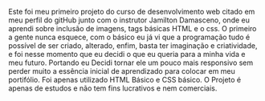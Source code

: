 Este foi meu primeiro projeto do curso de desenvolvimento web citado em meu perfil do gitHub junto com o instrutor Jamilton Damasceno, onde eu aprendi sobre inclusão de imagens, tags básicas HTML e o css.
O primeiro a gente nunca esquece, com o básico eu já vi que a programação tudo é possível de ser criado, alterado, enfim, basta ter imaginação e criatividade, e foi nesse momento que eu decidi o que eu queria para a minha vida e meu futuro.
Portando eu Decidi tornar ele um pouco mais responsivo sem perder muito a essência inicial de aprendizado para colocar em meu portifólio.
Foi apenas utilizado HTML Básico e CSS básico.
O Projeto é apenas de estudos e não tem fins lucrativos e nem comerciais.

